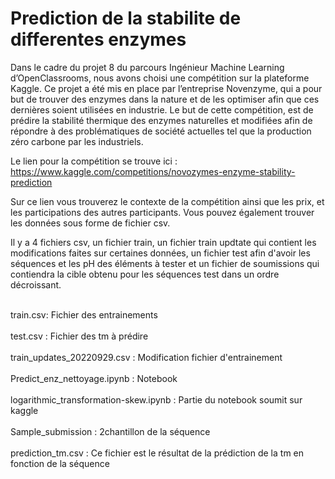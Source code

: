 # Prediction de la stabilite de differentes enzymes
Dans le cadre du projet 8 du parcours Ingénieur Machine Learning d’OpenClassrooms, nous avons choisi une compétition sur la plateforme Kaggle. Ce projet a été mis en place par l’entreprise Novenzyme, qui a pour but de trouver des enzymes dans la nature et de les optimiser afin que ces dernières soient utilisées en industrie. Le but de cette compétition, est de prédire la stabilité thermique des enzymes naturelles et modifiées afin de répondre à des problématiques de société actuelles tel que la production zéro carbone par les industriels. 

Le lien pour la compétition se trouve ici : https://www.kaggle.com/competitions/novozymes-enzyme-stability-prediction

Sur ce lien vous trouverez le contexte de la compétition ainsi que les prix, et les participations des autres participants. Vous pouvez également trouver les données sous forme de fichier csv. 

Il y a 4 fichiers csv, un fichier train, un fichier train updtate qui contient les modifications faites sur certaines données, un fichier test afin d'avoir les séquences et les pH des éléments à tester et un fichier de soumissions qui contiendra la cible obtenu pour les séquences test dans un ordre décroissant. 

<br/> train.csv: Fichier des entrainements<br/>
<br/>test.csv : Fichier des tm à prédire<br/>
<br/>train_updates_20220929.csv : Modification fichier d'entrainement <br/>
<br/>Predict_enz_nettoyage.ipynb : Notebook<br/>
<br/>logarithmic_transformation-skew.ipynb : Partie du notebook soumit sur kaggle <br/>
<br/>Sample_submission : 2chantillon de la séquence <br/>
<br/>prediction_tm.csv : Ce fichier est le résultat de la prédiction de la tm en fonction de la séquence<br/>
